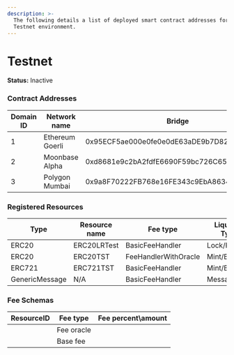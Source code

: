 ```yaml
---
description: >-
  The following details a list of deployed smart contract addresses for our
  Testnet environment.
---
```


# Testnet

**Status:** Inactive

### Contract Addresses

| Domain ID | Network name    | Bridge                                     | Control Segragator                         | Fee Router                                 | Fee Handler With Oracle                    | ERC20 Handler                              | ERC721 Handler                             | Generic Handler                            |
| --------- | --------------- | ------------------------------------------ | ------------------------------------------ | ------------------------------------------ | ------------------------------------------ | ------------------------------------------ | ------------------------------------------ | ------------------------------------------ |
| 1         | Ethereum Goerli | 0x95ECF5ae000e0fe0e0dE63aDE9b7D82a372038b4 | 0x8893c9dC9fc3D10d99f2fD93e1f1295A49f98243 | 0xC3ea0Fbaa708D225BD2575dC4A57e0eaE8aFc77F | 0x7350e258Cb88a22572Edefe5d80BAD21b42Cc124 | 0xea24Bb5500fE670d1ce1B9EaEbA942a5ca85e5Ea | 0xC2aae1ac76eD2Bb37bF4AdD72A82165bD2bf99F3 | 0xd8681e9c2bA2fdfE6690F59bc726C657ed8B494D |
| 2         | Moonbase Alpha  | 0xd8681e9c2bA2fdfE6690F59bc726C657ed8B494D | 0xea24Bb5500fE670d1ce1B9EaEbA942a5ca85e5Ea | 0x6593d8aF009d35d0BbB6eDe1dd29dF55b73F9A98 | 0x0693FeBE4766b85CcecB0C5168b39c81E0251366 | 0xC3ea0Fbaa708D225BD2575dC4A57e0eaE8aFc77F | 0x530Ca8291856c727cc6a33c2ACD50f79184AFA3d | 0x7350e258Cb88a22572Edefe5d80BAD21b42Cc124 |
| 3         | Polygon Mumbai  | 0x9a8F70222FB768e16FE343c9EbA8634e4bd6524A | 0x1716b5BD0829b5d37BbB2F236296a7E4a5E31eA0 | 0x2247c836CC252F0D7D06883350e902996Ddb442D | 0x0B4Befb569dEa0cA11f0bFeF6919a28Ae7d829E1 | 0xb76A581fc20020675651EABC465ECaA311474186 | 0x5D7fc7407F00C415a13C43076e7Db82b357DE658 | 0x16B10caAacc1a87C7C92Ec281A96323faA0f3CA0 |

### Registered Resources

| Type           | Resource name | Fee type             | Liquidity Type | Resource ID                                                        | Goerli Contract Address                    | Mumbai Contract Address                    | Moonbase Contract Address                  |
| -------------- | ------------- | -------------------- | -------------- | ------------------------------------------------------------------ | ------------------------------------------ | ------------------------------------------ | ------------------------------------------ |
| ERC20          | ERC20LRTest   | BasicFeeHandler      | Lock/Release   | 0x0000000000000000000000000000000000000000000000000000000000000300 | 0x3F9A68fF29B3d86a6928C44dF171A984F6180009 | 0xFC072Aa8ABB5646aFD0c22994bdE30dB57B1BF1C | 0x3690601896C289be2d894c3d1213405310D0a25C |
| ERC20          | ERC20TST      | FeeHandlerWithOracle | Mint/Burn      | 0x0000000000000000000000000000000000000000000000000000000000000000 | 0x3D151A97A446C9ea6893038e7C0db73466f3f3af | 0x2465c8F84bDB7130ACDf31d694bc9c820F70ac06 | 0xAc693E44E1EDe5f66A4e1406F65b904450932fB3 |
| ERC721         | ERC721TST     | BasicFeeHandler      | Mint/Burn      | 0x0000000000000000000000000000000000000000000000000000000000000200 | 0xe9d3b1433bACDfC26ee097629D238A41BF6dA3aE | 0x4beD477d1f5D338855A521ABa2A88c9a15e2eA5d | 0x3D151A97A446C9ea6893038e7C0db73466f3f3af |
| GenericMessage | N/A           | BasicFeeHandler      | Message        | 0x0000000000000000000000000000000000000000000000000000000000000500 | 0x530Ca8291856c727cc6a33c2ACD50f79184AFA3d | 0xe255cA458925c26d3E05004e247579A64b020cEF | 0xe7Ed7AAd072ACd23bA36F906C2515DF8eD43d482 |

### Fee Schemas

| ResourceID | Fee type   | Fee percent\amount |
| ---------- | ---------- | ------------------ |
|            | Fee oracle |                    |
|            | Base fee   |                    |
